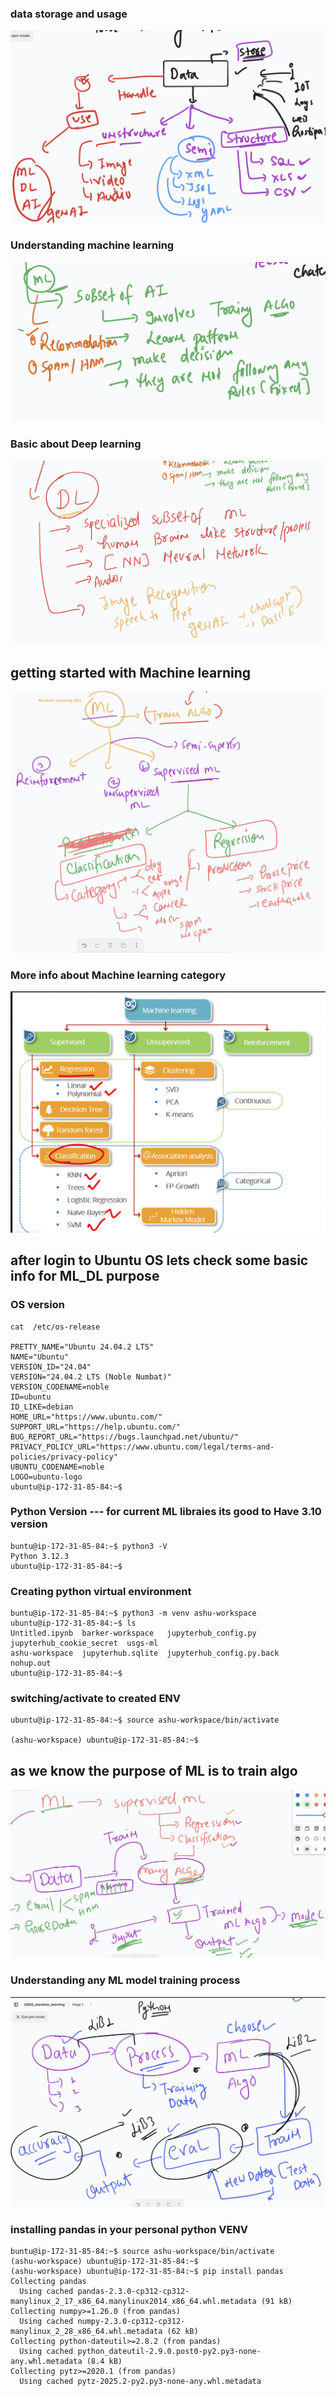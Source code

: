 ### data storage and usage 

<img src="data1.png">

### Understanding machine learning 

<img src="ml1.png">

### Basic about Deep learning 

<img src="dl1.png">

## getting started with Machine learning 

<img src="ml2.png">

### More info about Machine learning category 

<img src="ml3.png">

## after login to Ubuntu OS lets check some basic info for ML_DL purpose

### OS version 

```
cat  /etc/os-release 

PRETTY_NAME="Ubuntu 24.04.2 LTS"
NAME="Ubuntu"
VERSION_ID="24.04"
VERSION="24.04.2 LTS (Noble Numbat)"
VERSION_CODENAME=noble
ID=ubuntu
ID_LIKE=debian
HOME_URL="https://www.ubuntu.com/"
SUPPORT_URL="https://help.ubuntu.com/"
BUG_REPORT_URL="https://bugs.launchpad.net/ubuntu/"
PRIVACY_POLICY_URL="https://www.ubuntu.com/legal/terms-and-policies/privacy-policy"
UBUNTU_CODENAME=noble
LOGO=ubuntu-logo
ubuntu@ip-172-31-85-84:~$ 

```

### Python Version --- for current ML libraies its good to Have 3.10 version

```
buntu@ip-172-31-85-84:~$ python3 -V
Python 3.12.3
ubuntu@ip-172-31-85-84:~$ 

```


### Creating python virtual environment 

```
buntu@ip-172-31-85-84:~$ python3 -m venv ashu-workspace
ubuntu@ip-172-31-85-84:~$ ls
Untitled.ipynb  barker-workspace   jupyterhub_config.py       jupyterhub_cookie_secret  usgs-ml
ashu-workspace  jupyterhub.sqlite  jupyterhub_config.py.back  nohup.out
ubuntu@ip-172-31-85-84:~$ 

```

### switching/activate  to created ENV 

```
ubuntu@ip-172-31-85-84:~$ source ashu-workspace/bin/activate

(ashu-workspace) ubuntu@ip-172-31-85-84:~$ 

```

## as we know the purpose of ML is to train algo 

<img src="ml4.png">

### Understanding any ML model training process 

<img src="ml5.png">

### installing pandas in your personal python VENV 

```
buntu@ip-172-31-85-84:~$ source ashu-workspace/bin/activate
(ashu-workspace) ubuntu@ip-172-31-85-84:~$ 
(ashu-workspace) ubuntu@ip-172-31-85-84:~$ pip install pandas 
Collecting pandas
  Using cached pandas-2.3.0-cp312-cp312-manylinux_2_17_x86_64.manylinux2014_x86_64.whl.metadata (91 kB)
Collecting numpy>=1.26.0 (from pandas)
  Using cached numpy-2.3.0-cp312-cp312-manylinux_2_28_x86_64.whl.metadata (62 kB)
Collecting python-dateutil>=2.8.2 (from pandas)
  Using cached python_dateutil-2.9.0.post0-py2.py3-none-any.whl.metadata (8.4 kB)
Collecting pytz>=2020.1 (from pandas)
  Using cached pytz-2025.2-py2.py3-none-any.whl.metadata 

```
